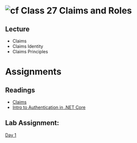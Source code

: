 # ![cf](http://i.imgur.com/7v5ASc8.png) Class 27 Claims and Roles

## Lecture

- Claims
- Claims Identity
- Claims Principles

# Assignments 

## Readings

- [Claims](https://docs.microsoft.com/en-us/aspnet/core/security/authorization/claims?view=aspnetcore-2.1)
- [Intro to Authentication in .NET Core](https://andrewlock.net/introduction-to-authentication-with-asp-net-core/)

## Lab Assignment:
[Day 1](https://github.com/codefellows-seattle-dotnet-401d3/Week6-ECommerce-Store)
